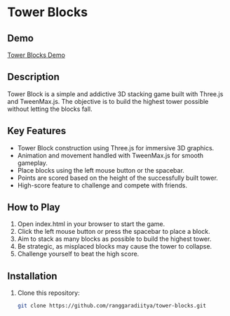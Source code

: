 # Tower Blocks

## Demo

[Tower Blocks Demo](https://ranggaradiitya.github.io/tower-blocks/)

## Description

Tower Block is a simple and addictive 3D stacking game built with Three.js and TweenMax.js. The objective is to build the highest tower possible without letting the blocks fall.

## Key Features

- Tower Block construction using Three.js for immersive 3D graphics.
- Animation and movement handled with TweenMax.js for smooth gameplay.
- Place blocks using the left mouse button or the spacebar.
- Points are scored based on the height of the successfully built tower.
- High-score feature to challenge and compete with friends.

## How to Play

1. Open index.html in your browser to start the game.
2. Click the left mouse button or press the spacebar to place a block.
3. Aim to stack as many blocks as possible to build the highest tower.
4. Be strategic, as misplaced blocks may cause the tower to collapse.
5. Challenge yourself to beat the high score.

## Installation

1. Clone this repository:

   ```bash
   git clone https://github.com/ranggaradiitya/tower-blocks.git
   ```
